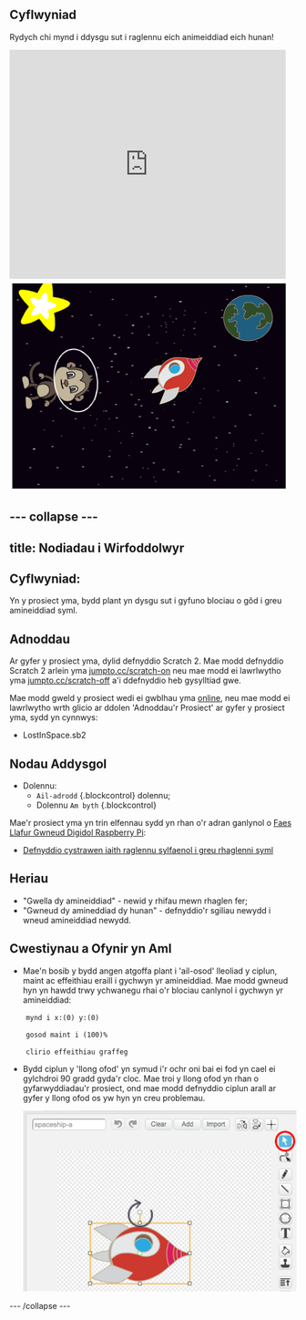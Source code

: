 ## Cyflwyniad

Rydych chi mynd i ddysgu sut i raglennu eich animeiddiad eich hunan!

<div class="scratch-preview">
  <iframe allowtransparency="true" width="485" height="402" src="https://scratch.mit.edu/projects/embed/26818098/?autostart=false" frameborder="0"></iframe>
  <img src="images/space-final.png">
</div>

--- collapse ---
---
title: Nodiadau i Wirfoddolwyr
---

## Cyflwyniad:

Yn y prosiect yma, bydd plant yn dysgu sut i gyfuno blociau o gôd i greu amineiddiad syml.

## Adnoddau
Ar gyfer y prosiect yma, dylid defnyddio Scratch 2.  Mae modd defnyddio Scratch 2 arlein yma [jumpto.cc/scratch-on](http://jumpto.cc/scratch-on) neu mae modd ei lawrlwytho yma [jumpto.cc/scratch-off](http://jumpto.cc/scratch-off) a'i ddefnyddio heb gysylltiad gwe.

Mae modd gweld y prosiect wedi ei gwblhau yma <a href="http://scratch.mit.edu/projects/26818098/#editor">online</a>, neu mae modd ei lawrlwytho wrth glicio ar ddolen 'Adnoddau'r Prosiect' ar gyfer y prosiect yma, sydd yn cynnwys:

+ LostInSpace.sb2

## Nodau Addysgol
+ Dolennu:
	+ `Ail-adrodd` {.blockcontrol} dolennu;
	+ Dolennu `Am byth` {.blockcontrol} 

Mae'r prosiect yma yn trin elfennau sydd yn rhan o'r adran ganlynol o [Faes Llafur Gwneud Digidol Raspberry Pi](http://rpf.io/curriculum):

+ [Defnyddio cystrawen iaith raglennu sylfaenol i greu rhaglenni syml](https://www.raspberrypi.org/curriculum/programming/creator)

## Heriau
+ "Gwella dy amineiddiad" - newid y rhifau mewn rhaglen fer;
+ "Gwneud dy amineddiad dy hunan" - defnyddio'r sgiliau newydd i wneud amineiddiad newydd.

## Cwestiynau a Ofynir yn Aml
+ Mae'n bosib y bydd angen atgoffa plant i 'ail-osod' lleoliad y ciplun, maint ac effeithiau eraill i gychwyn yr amineiddiad.  Mae modd gwneud hyn yn hawdd trwy ychwanegu rhai o'r blociau canlynol i gychwyn yr amineiddiad:

```blocks
	mynd i x:(0) y:(0)
```

```blocks
	gosod maint i (100)%
```

```blocks
	clirio effeithiau graffeg
```

+ Bydd ciplun y 'llong ofod' yn symud i'r ochr oni bai ei fod yn cael ei gylchdroi 90 gradd gyda'r cloc.  Mae troi y llong ofod yn rhan o gyfarwyddiadau'r prosiect, ond mae modd defnyddio ciplun arall ar gyfer y llong ofod os yw hyn yn creu problemau.

	![screenshot](images/space-rotate.png)

--- /collapse ---
